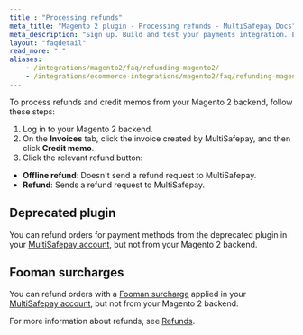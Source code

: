```yaml
---
title : "Processing refunds"
meta_title: "Magento 2 plugin - Processing refunds - MultiSafepay Docs"
meta_description: "Sign up. Build and test your payments integration. Explore our products and services. Use our API Reference, SDKs, and wrappers. Get support."
layout: "faqdetail"
read_more: "."
aliases: 
    - /integrations/magento2/faq/refunding-magento2/
    - /integrations/ecommerce-integrations/magento2/faq/refunding-magento2/
---
```


To process refunds and credit memos from your Magento 2 backend, follow these steps:  

1. Log in to your Magento 2 backend. 
2. On the **Invoices** tab, click the invoice created by MultiSafepay, and then click **Credit memo**. 
3. Click the relevant refund button:

- **Offline refund**: Doesn't send a refund request to MultiSafepay.
- **Refund**: Sends a refund request to MultiSafepay.

## Deprecated plugin
You can refund orders for payment methods from the deprecated plugin in your [MultiSafepay account](https://merchant.multisafepay.com), but not from your Magento 2 backend. 

## Fooman surcharges
You can refund orders with a [Fooman surcharge](/integrations/ecommerce-integrations/magento2/faq/applying-surcharges/) applied in your [MultiSafepay account](https://merchant.multisafepay.com), but not from your Magento 2 backend.

For more information about refunds, see [Refunds](/faq/refunds).
